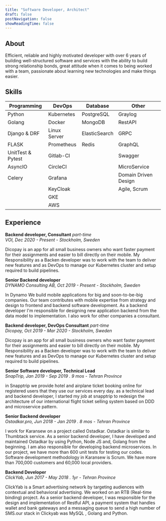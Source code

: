 ```yaml
---
title: "Software Developer, Architect"
draft: false
postNavigation: false
showReadingTime: false
---
```


About
--------  

Efficient, reliable and highly motivated developer with over 6 years of building well-structured software and services with the ability to build strong relationship bonds, great attitude when it comes to being worked with a team, passionate about learning new technologies and make things easier.

Skills
--------

| Programming       | DevOps       | Database      | Other                |
|-------------------|--------------|---------------|----------------------|
| Python            | Kubernetes   | PostgreSQL    | Graylog              |
| Golang            | Docker       | MongoDB       | RestAPI              |
| Django & DRF      | Linux Server | ElasticSearch | GRPC                 |
| FLASK             | Prometheus   | Redis         | GraphQL              |
| UnitTest & Pytest | Gitlab-CI    |               | Swagger              |
| AsyncIO           | CircleCI     |               | MicroService         |
| Celery            | Grafana      |               | Domain Driven Design |
|                   | KeyCloak     |               | Agile, Scrum         |
|                   | GKE          |               |                      |
|                   | AWS          |               |                      |

Experience
--------

**Backend developer, Consultant** *part-time*  
*VOI, Dec 2020 - Present - Stockholm, Sweden*  

Dicopay is an app for all small business owners who want faster payment for their assignments and easier to bill directly on their mobile. My Responsibility as a Backen developer was to work with the team to deliver new features and as DevOps to manage our Kubernetes cluster and setup required to build pipelines. 

**Senior Backend developer**  
*DYNAMO Consulting AB, Oct 2019 - Present - Stockholm, Sweden*  

In Dynamo We build mobile applications for big and soon-to-be-big companies. Our team contributes with mobile expertise from strategy and design to frontend and backend software development. As a backend developer I'm responsible for designing new application backend from the data model to implementation. I also work for other companies a consultant.

**Backend developer, DevOps Consultant** *part-time*  
*Dicopay, Oct 2019 - Mar 2020 - Stockholm, Sweden*  

Dicopay is an app for all small business owners who want faster payment for their assignments and easier to bill directly on their mobile. My Responsibility as a Backen developer was to work with the team to deliver new features and as DevOps to manage our Kubernetes cluster and setup required to build pipelines. 


**Senior Software developer, Technical Lead**  
*SnapTrip, Jan 2019 - Sep 2019 . 9 mos - Tehran Province*  

in Snapptrip we provide hotel and airplane ticket booking online for registered users that they use our services every day. as a technical lead and backend developer, I started my job at snapptrip to redesign the architecture of our international flight ticket selling system based on DDD and microservice pattern.  

**Senior Backend developer**  
*Ostadkar.pro, Jun 2018 - Jan 2019 . 8 mos - Tehran Province*  

I work for Karansew on a project called Ostadkar. Ostadkar is similar to Thumbtack service. As a senior backend developer, I have developed and maintained Ostadkar by using Python, Node JS and, Golang from the beginning. I am also responsible for developing backend microservices. In our project, we have more than 600 unit tests for testing our codes. Software development methodology in Karansew is Scrum. We have more than 700,000 customers and 60,000 local providers.

**Backend Developer**  
*ClickYab, Jun 2017 - May 2018 . 1yr - Tehran Province*  

ClickYab is a Smart advertising network by targeting audiences with contextual and behavioral advertising. We worked on an RTB (Real-time binding) project. As a senior backend developer, I was responsible for the design and implementation of Restful API, a payment system that handles wallet and bank gateways and a messaging queue to send a high number of SMS.our stack in Clickyab was MySQL , Golang and Python.  
